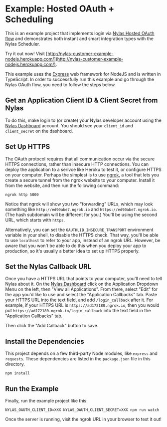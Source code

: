 # Example: Hosted OAuth + Scheduling

This is an example project that implements login via [Nylas Hosted OAuth flow](https://docs.nylas.com/reference#oauth) and demonstrates both instant and smart integration types with the Nylas Scheduler.

Try it out now! Visit [http://nylas-customer-example-nodejs.herokuapp.com/](http://nylas-customer-example-nodejs.herokuapp.com/).

This example uses the [Express](https://expressjs.com/) web framework for NodeJS and is written in TypeScript. In order to successfully run this example and go through the Nylas OAuth flow, you need to follow the steps below.


## Get an Application Client ID & Client Secret from Nylas

To do this, make login to (or create) your Nylas developer account using the [Nylas Dashboard](https://dashboard.nylas.com/) account. You should see your `client_id` and `client_secret` on the dashboard.

## Set Up HTTPS

The OAuth protocol requires that all communication occur via the secure HTTPS connections, rather than insecure HTTP connections. You can deploy the application to a serivce like Heroku to test it, or configure HTTPS on your computer. Perhaps the simplest is to use [ngrok](https://ngrok.com), a tool that lets you create a secure tunnel from the ngrok website to your computer. Install it from the website, and then run the following command:

```
ngrok http 5000
```

Notice that ngrok will show you two "forwarding" URLs, which may look something like `http://ed90abe7.ngrok.io` and `https://ed90abe7.ngrok.io`. (The hash subdomain will be different for you.) You'll be using the second URL, which starts with `https`.

Alternatively, you can set the `OAUTHLIB_INSECURE_TRANSPORT` environment variable in your shell, to disable the HTTPS check. That way, you'll be able to use `localhost` to refer to your app, instead of an ngrok URL. However, be aware that you won't be able to do this when you deploy your app to production, so it's usually a better idea to set up HTTPS properly.

## Set the Nylas Callback URL

Once you have a HTTPS URL that points to your computer, you'll need to tell Nylas about it. On the [Nylas Dashboard](https://dashboard.nylas.com) click on the Application Dropdown Menu on the left, then "View all Applications". From there, select "Edit" for the app you'd like to use and select the "Application Callbacks" tab. Paste your HTTPS URL into the text field, and add `/login_callback` after it. For example, if your HTTPS URL is `https://ad172180.ngrok.io`, then you would put `https://ad172180.ngrok.io/login_callback` into the text field in the "Application Callbacks" tab.

Then click the "Add Callback" button to save.

## Install the Dependencies

This project depends on a few third-party Node modules, like `express` and `requests`. These dependencies are listed in the `package.json` file in this directory.

```
npm install
```

## Run the Example

Finally, run the example project like this:

```
NYLAS_OAUTH_CLIENT_ID=XXX NYLAS_OAUTH_CLIENT_SECRET=XXX npm run watch
```

Once the server is running, visit the ngrok URL in your browser to test it out!
